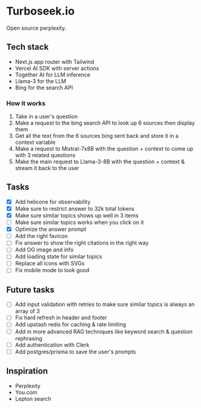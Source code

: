# Turboseek.io

Open source perplexity.

## Tech stack

- Next.js app router with Tailwind
- Vercel AI SDK with server actions
- Together AI for LLM inference
- Llama-3 for the LLM
- Bing for the search API

### How it works

1. Take in a user's question
2. Make a request to the bing search API to look up 6 sources then display them
3. Get all the text from the 6 sources bing sent back and store it in a context variable
4. Make a request to Mixtral-7x8B with the question + context to come up with 3 related questions
5. Make the main request to Llama-3-8B with the question + context & stream it back to the user

## Tasks

- [x] Add helicone for observability
- [x] Make sure to restrict answer to 32k total tokens
- [x] Make sure similar topics shows up well in 3 items
- [ ] Make sure similar topics works when you click on it
- [x] Optimize the answer prompt
- [ ] Add the right favicon
- [ ] Fix answer to show the right citations in the right way
- [ ] Add OG image and info
- [ ] Add loading state for similar topics
- [ ] Replace all icons with SVGs
- [ ] Fix mobile mode to look good

## Future tasks

- [ ] Add input validation with retries to make sure similar topics is always an array of 3
- [ ] Fix hard refresh in header and footer
- [ ] Add upstash redis for caching & rate limiting
- [ ] Add in more advanced RAG techniques like keyword search & question rephrasing
- [ ] Add authentication with Clerk
- [ ] Add postgres/prisma to save the user's prompts

## Inspiration

- Perplexity
- You.com
- Lepton search
